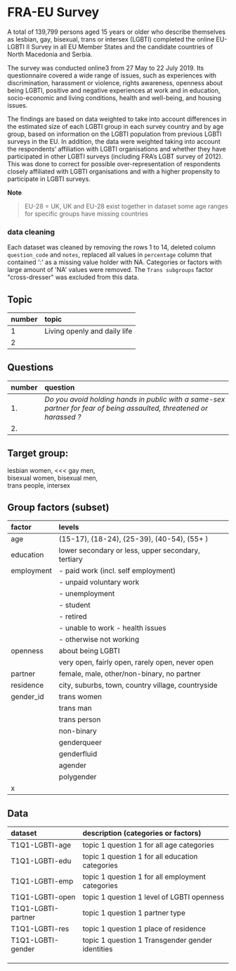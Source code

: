 
# FRA-EU Survey

A total of 139,799 persons aged 15 years or older who describe themselves as lesbian, gay, bisexual, trans or intersex (LGBTI) completed the online EU-LGBTI II Survey in all EU Member States and the candidate countries of North Macedonia and Serbia.

The survey was conducted online3 from 27 May to 22 July 2019. Its questionnaire covered a wide range of issues, such as experiences with discrimination, harassment or violence, rights awareness, openness about being LGBTI, positive and negative experiences at work and in education, socio-economic and living conditions, health and well-being, and housing issues.

The findings are based on data weighted to take into account differences in the estimated size of each LGBTI group in each survey country and by age group, based on information on the LGBTI population from previous LGBTI surveys in the EU. In addition, the data were weighted taking into account the respondents’ affiliation with LGBTI organisations and whether they have participated in other LGBTI surveys (including FRA’s LGBT survey of 2012). This was done to correct for possible over-representation of respondents closely affiliated with LGBTI organisations and with a higher propensity to participate in LGBTI surveys.


**Note**
> EU-28 = UK,  UK and EU-28 exist together in dataset
  some age ranges for specific groups have missing countries


### data cleaning

Each dataset was cleaned by removing the rows 1 to 14, deleted column `question_code` and `notes`, replaced all values in `percentage` column that contained ':' as a missing value holder with NA. Categories or factors with large amount of 'NA' values were removed. The `Trans subgroups` factor "cross-dresser" was excluded from this data.


## Topic 

| number | topic                        |
| :----- | :--------------------------- |
| 1      | Living openly and daily life |
| 2      |                              |


## Questions

| number | question                                                                                                           |
| :----- | :----------------------------------------------------------------------------------------------------------------- |
| 1.     | *Do you avoid holding hands in public with a same-sex partner for fear of being assaulted, threatened or harassed ?* |
| 2.     |                                                                                                                    |

  
## Target group: 

  <!-- All * -->
  lesbian women, <<<
  gay men,  
  bisexual women, 
  bisexual men,  
  trans people, 
  intersex 
  
## Group factors  (subset)

| factor     | levels                                             |
| :--------- | :------------------------------------------------- |
| age        | (15-17), (18-24), (25-39), (40-54), (55+ )         |
| education  | lower secondary or less, upper secondary, tertiary |
| employment | - paid work (incl. self employment)                |
|            | - unpaid voluntary work                            |
|            | - unemployment                                     |
|            | - student                                          |
|            | - retired                                          |
|            | - unable to work - health issues                   |
|            | - otherwise not working                            |
| openness   | about being LGBTI                                  |
|            | very open, fairly open, rarely open, never open    |
| partner    | female, male, other/non-binary, no partner         |
| residence  | city, suburbs, town, country village, countryside  | 
| gender_id  | trans women                                        |
|            | trans man                                          |
|            | trans person                                       |
|            | non-binary                                         |
|            | genderqueer                                        |
|            | genderfluid                                        |
|            | agender                                            |
|            | polygender                                         | 
|     x      |                                                    |


  
  
  
  
  


## Data

| dataset            | description  (categories or factors)             |   
| :----------------- | :----------------------------------------------- | 
| T1Q1-LGBTI-age     | topic 1 question 1 for all age categories        |  
| T1Q1-LGBTI-edu     | topic 1 question 1 for all education categories  |    
| T1Q1-LGBTI-emp     | topic 1 question 1 for all employment categories |    
| T1Q1-LGBTI-open    | topic 1 question 1  level of LGBTI openness      |   
| T1Q1-LGBTI-partner | topic 1 question 1  partner type                 |    
| T1Q1-LGBTI-res     | topic 1 question 1  place of residence           |   
| T1Q1-LGBTI-gender  | topic 1 question 1 Transgender gender identities |  
|                    |                                                  |   
|                    |                                                  |     
|                    |                                                  |        













